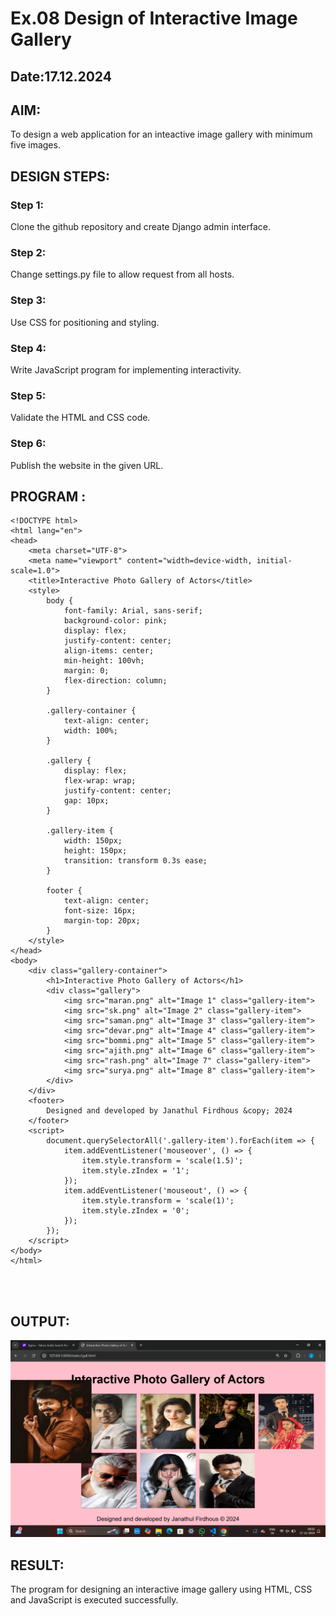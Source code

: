 # Ex.08 Design of Interactive Image Gallery
## Date:17.12.2024

## AIM:
To design a web application for an inteactive image gallery with minimum five images.

## DESIGN STEPS:

### Step 1:
Clone the github repository and create Django admin interface.

### Step 2:
Change settings.py file to allow request from all hosts.

### Step 3:
Use CSS for positioning and styling.

### Step 4:
Write JavaScript program for implementing interactivity.

### Step 5:
Validate the HTML and CSS code.

### Step 6:
Publish the website in the given URL.

## PROGRAM :

```
<!DOCTYPE html>
<html lang="en">
<head>
    <meta charset="UTF-8">
    <meta name="viewport" content="width=device-width, initial-scale=1.0">
    <title>Interactive Photo Gallery of Actors</title>
    <style>
        body {
            font-family: Arial, sans-serif;
            background-color: pink;
            display: flex;
            justify-content: center;
            align-items: center;
            min-height: 100vh; 
            margin: 0;
            flex-direction: column;
        }

        .gallery-container {
            text-align: center;
            width: 100%;
        }

        .gallery {
            display: flex;
            flex-wrap: wrap;
            justify-content: center;
            gap: 10px; 
        }

        .gallery-item {
            width: 150px; 
            height: 150px;
            transition: transform 0.3s ease;
        }

        footer {
            text-align: center;
            font-size: 16px;
            margin-top: 20px; 
        }
    </style>
</head>
<body>
    <div class="gallery-container">
        <h1>Interactive Photo Gallery of Actors</h1>
        <div class="gallery">
            <img src="maran.png" alt="Image 1" class="gallery-item">
            <img src="sk.png" alt="Image 2" class="gallery-item">
            <img src="saman.png" alt="Image 3" class="gallery-item">
            <img src="devar.png" alt="Image 4" class="gallery-item">
            <img src="bommi.png" alt="Image 5" class="gallery-item">
            <img src="ajith.png" alt="Image 6" class="gallery-item">
            <img src="rash.png" alt="Image 7" class="gallery-item">
            <img src="surya.png" alt="Image 8" class="gallery-item">
        </div>
    </div>
    <footer>
        Designed and developed by Janathul Firdhous &copy; 2024
    </footer>
    <script>
        document.querySelectorAll('.gallery-item').forEach(item => {
            item.addEventListener('mouseover', () => {
                item.style.transform = 'scale(1.5)';
                item.style.zIndex = '1';
            });
            item.addEventListener('mouseout', () => {
                item.style.transform = 'scale(1)';
                item.style.zIndex = '0';
            });
        });
    </script>
</body>
</html>


  
```


## OUTPUT:
![alt text](jana/igallapp/static/777.png)

## RESULT:
The program for designing an interactive image gallery using HTML, CSS and JavaScript is executed successfully.
